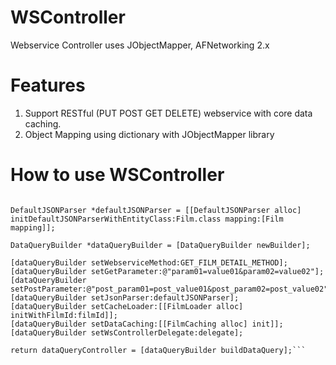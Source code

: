 # WSController

Webservice Controller uses JObjectMapper, AFNetworking 2.x 

# Features

1. Support RESTful (PUT POST GET DELETE) webservice with core data caching.
2. Object Mapping using dictionary with JObjectMapper library

# How to use WSController


```DataQueryController *dataQueryController;
    
DefaultJSONParser *defaultJSONParser = [[DefaultJSONParser alloc] initDefaultJSONParserWithEntityClass:Film.class mapping:[Film mapping]];
  
DataQueryBuilder *dataQueryBuilder = [DataQueryBuilder newBuilder];
  
[dataQueryBuilder setWebserviceMethod:GET_FILM_DETAIL_METHOD];
[dataQueryBuilder setGetParameter:@"param01=value01&param02=value02"];
[dataQueryBuilder setPostParameter:@"post_param01=post_value01&post_param02=post_value02"];
[dataQueryBuilder setJsonParser:defaultJSONParser];
[dataQueryBuilder setCacheLoader:[[FilmLoader alloc] initWithFilmId:filmId]];
[dataQueryBuilder setDataCaching:[[FilmCaching alloc] init]];
[dataQueryBuilder setWsControllerDelegate:delegate];

return dataQueryController = [dataQueryBuilder buildDataQuery];```